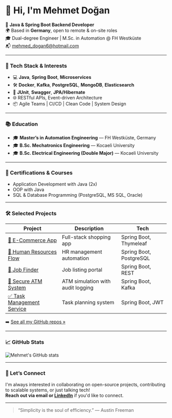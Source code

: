 # 👋 Hi, I'm Mehmet Doğan

🎯 **Java & Spring Boot Backend Developer**  
🌍 Based in **Germany**, open to remote & on-site roles  
🎓 Dual-degree Engineer | M.Sc. in Automation @ FH Westküste  
📬 mehmed_dogan6@hotmail.com  

---

### 🚀 Tech Stack & Interests

- 💻 **Java**, **Spring Boot**, **Microservices**
- 🛠️ **Docker**, **Kafka**, **PostgreSQL**, **MongoDB**, **Elasticsearch**
- 🧪 **JUnit**, **Swagger**, **JPA/Hibernate**
- 🌐 RESTful APIs, Event-driven Architecture
- 📦 Agile Teams | CI/CD | Clean Code | System Design

---

### 📚 Education

- 🎓 **Master’s in Automation Engineering** — FH Westküste, Germany  
- 🎓 **B.Sc. Mechatronics Engineering** — Kocaeli University  
- 🎓 **B.Sc. Electrical Engineering (Double Major)** — Kocaeli University  

---

### 🧠 Certifications & Courses

- Application Development with Java (2x)
- OOP with Java
- SQL & Database Programming (PostgreSQL, MS SQL, Oracle)

---

### 🛠️ Selected Projects

| Project | Description | Tech |
|--------|-------------|------|
| [🛒 E-Commerce App](https://github.com/Mehmed6/e-commerce-java-spring-boot) | Full-stack shopping app | Spring Boot, Thymeleaf |
| [👥 Human Resources Flow](https://github.com/Mehmed6/Human-Resources-Flow) | HR management automation | Spring Boot, PostgreSQL |
| [💼 Job Finder](https://github.com/Mehmed6/JobFinder) | Job listing portal | Spring Boot, REST |
| [🏦 Secure ATM System](https://github.com/Mehmed6/SecureBankATM) | ATM simulation with audit logging | Spring Boot, Kafka |
| [✅ Task Management Service](https://github.com/Mehmed6/TaskManagementSystemService) | Task planning system | Spring Boot, JWT |

➡️ [See all my GitHub repos »](https://github.com/Mehmed6?tab=repositories)

---

### 📈 GitHub Stats

![Mehmet's GitHub stats](https://github-readme-stats.vercel.app/api?username=Mehmed6&show_icons=true&theme=gruvbox&hide=issues)

---

### 🤝 Let’s Connect

I'm always interested in collaborating on open-source projects, contributing to scalable systems, or just talking tech!  
**Reach out via email or [LinkedIn](https://www.linkedin.com/in/eklemen-gerekiyor)** if you'd like to connect.

---

> “Simplicity is the soul of efficiency.” — Austin Freeman
